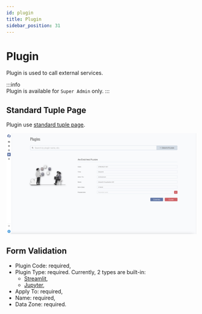 ```yaml
---
id: plugin  
title: Plugin  
sidebar_position: 31
---
```


# Plugin

Plugin is used to call external services.

:::info  
Plugin is available for `Super Admin` only.
:::

## Standard Tuple Page

Plugin use [standard tuple page](../standard-tuple-page).

![Edit Plugin](images/plugin.png)

## Form Validation

- Plugin Code: required,
- Plugin Type: required. Currently, 2 types are built-in:
	- [Streamlit](https://streamlit.io),
	- [Jupyter](https://jupyter.org/),
- Apply To: required,
- Name: required,
- Data Zone: required.
